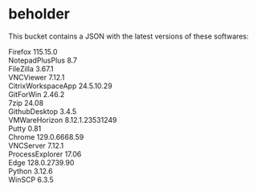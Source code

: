# beholder
This bucket contains a JSON with the latest versions of these softwares:

Firefox            115.15.0         
NotepadPlusPlus    8.7              
FileZilla          3.67.1           
VNCViewer          7.12.1           
CitrixWorkspaceApp 24.5.10.29       
GitForWin          2.46.2           
7zip               24.08            
GithubDesktop      3.4.5            
VMWareHorizon      8.12.1.23531249  
Putty              0.81             
Chrome             129.0.6668.59    
VNCServer          7.12.1           
ProcessExplorer    17.06            
Edge               128.0.2739.90    
Python             3.12.6           
WinSCP             6.3.5            



